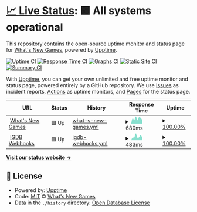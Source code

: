 # [📈 Live Status](https://status.whatsnew.games): <!--live status--> **🟩 All systems operational**

This repository contains the open-source uptime monitor and status page for [What's New Games](https://whatsnew.games), powered by [Upptime](https://github.com/upptime/upptime).

[![Uptime CI](https://github.com/whatsnewgames/status/workflows/Uptime%20CI/badge.svg)](https://github.com/whatsnewgames/status/actions?query=workflow%3A%22Uptime+CI%22)
[![Response Time CI](https://github.com/whatsnewgames/status/workflows/Response%20Time%20CI/badge.svg)](https://github.com/whatsnewgames/status/actions?query=workflow%3A%22Response+Time+CI%22)
[![Graphs CI](https://github.com/whatsnewgames/status/workflows/Graphs%20CI/badge.svg)](https://github.com/whatsnewgames/status/actions?query=workflow%3A%22Graphs+CI%22)
[![Static Site CI](https://github.com/whatsnewgames/status/workflows/Static%20Site%20CI/badge.svg)](https://github.com/whatsnewgames/status/actions?query=workflow%3A%22Static+Site+CI%22)
[![Summary CI](https://github.com/whatsnewgames/status/workflows/Summary%20CI/badge.svg)](https://github.com/whatsnewgames/status/actions?query=workflow%3A%22Summary+CI%22)

With [Upptime](https://upptime.js.org), you can get your own unlimited and free uptime monitor and status page, powered entirely by a GitHub repository. We use [Issues](https://github.com/whatsnewgames/status/issues) as incident reports, [Actions](https://github.com/whatsnewgames/status/actions) as uptime monitors, and [Pages](https://status.whatsnew.games) for the status page.

<!--start: status pages-->
<!-- This summary is generated by Upptime (https://github.com/upptime/upptime) -->
<!-- Do not edit this manually, your changes will be overwritten -->
<!-- prettier-ignore -->
| URL | Status | History | Response Time | Uptime |
| --- | ------ | ------- | ------------- | ------ |
| <img alt="" src="https://icons.duckduckgo.com/ip3/whatsnew.games.ico" height="13"> [What's New Games](https://whatsnew.games) | 🟩 Up | [what-s-new-games.yml](https://github.com/WhatsNewGames/status/commits/HEAD/history/what-s-new-games.yml) | <details><summary><img alt="Response time graph" src="./graphs/what-s-new-games/response-time-week.png" height="20"> 680ms</summary><br><a href="https://status.whatsnew.games/history/what-s-new-games"><img alt="Response time 609" src="https://img.shields.io/endpoint?url=https%3A%2F%2Fraw.githubusercontent.com%2FWhatsNewGames%2Fstatus%2FHEAD%2Fapi%2Fwhat-s-new-games%2Fresponse-time.json"></a><br><a href="https://status.whatsnew.games/history/what-s-new-games"><img alt="24-hour response time 495" src="https://img.shields.io/endpoint?url=https%3A%2F%2Fraw.githubusercontent.com%2FWhatsNewGames%2Fstatus%2FHEAD%2Fapi%2Fwhat-s-new-games%2Fresponse-time-day.json"></a><br><a href="https://status.whatsnew.games/history/what-s-new-games"><img alt="7-day response time 680" src="https://img.shields.io/endpoint?url=https%3A%2F%2Fraw.githubusercontent.com%2FWhatsNewGames%2Fstatus%2FHEAD%2Fapi%2Fwhat-s-new-games%2Fresponse-time-week.json"></a><br><a href="https://status.whatsnew.games/history/what-s-new-games"><img alt="30-day response time 628" src="https://img.shields.io/endpoint?url=https%3A%2F%2Fraw.githubusercontent.com%2FWhatsNewGames%2Fstatus%2FHEAD%2Fapi%2Fwhat-s-new-games%2Fresponse-time-month.json"></a><br><a href="https://status.whatsnew.games/history/what-s-new-games"><img alt="1-year response time 593" src="https://img.shields.io/endpoint?url=https%3A%2F%2Fraw.githubusercontent.com%2FWhatsNewGames%2Fstatus%2FHEAD%2Fapi%2Fwhat-s-new-games%2Fresponse-time-year.json"></a></details> | <details><summary><a href="https://status.whatsnew.games/history/what-s-new-games">100.00%</a></summary><a href="https://status.whatsnew.games/history/what-s-new-games"><img alt="All-time uptime 99.98%" src="https://img.shields.io/endpoint?url=https%3A%2F%2Fraw.githubusercontent.com%2FWhatsNewGames%2Fstatus%2FHEAD%2Fapi%2Fwhat-s-new-games%2Fuptime.json"></a><br><a href="https://status.whatsnew.games/history/what-s-new-games"><img alt="24-hour uptime 100.00%" src="https://img.shields.io/endpoint?url=https%3A%2F%2Fraw.githubusercontent.com%2FWhatsNewGames%2Fstatus%2FHEAD%2Fapi%2Fwhat-s-new-games%2Fuptime-day.json"></a><br><a href="https://status.whatsnew.games/history/what-s-new-games"><img alt="7-day uptime 100.00%" src="https://img.shields.io/endpoint?url=https%3A%2F%2Fraw.githubusercontent.com%2FWhatsNewGames%2Fstatus%2FHEAD%2Fapi%2Fwhat-s-new-games%2Fuptime-week.json"></a><br><a href="https://status.whatsnew.games/history/what-s-new-games"><img alt="30-day uptime 100.00%" src="https://img.shields.io/endpoint?url=https%3A%2F%2Fraw.githubusercontent.com%2FWhatsNewGames%2Fstatus%2FHEAD%2Fapi%2Fwhat-s-new-games%2Fuptime-month.json"></a><br><a href="https://status.whatsnew.games/history/what-s-new-games"><img alt="1-year uptime 99.99%" src="https://img.shields.io/endpoint?url=https%3A%2F%2Fraw.githubusercontent.com%2FWhatsNewGames%2Fstatus%2FHEAD%2Fapi%2Fwhat-s-new-games%2Fuptime-year.json"></a></details>
| <img alt="" src="https://icons.duckduckgo.com/ip3/whatsnew.games.ico" height="13"> [IGDB Webhooks](https://whatsnew.games/api/status/igdb/webhooks) | 🟩 Up | [igdb-webhooks.yml](https://github.com/WhatsNewGames/status/commits/HEAD/history/igdb-webhooks.yml) | <details><summary><img alt="Response time graph" src="./graphs/igdb-webhooks/response-time-week.png" height="20"> 483ms</summary><br><a href="https://status.whatsnew.games/history/igdb-webhooks"><img alt="Response time 692" src="https://img.shields.io/endpoint?url=https%3A%2F%2Fraw.githubusercontent.com%2FWhatsNewGames%2Fstatus%2FHEAD%2Fapi%2Figdb-webhooks%2Fresponse-time.json"></a><br><a href="https://status.whatsnew.games/history/igdb-webhooks"><img alt="24-hour response time 369" src="https://img.shields.io/endpoint?url=https%3A%2F%2Fraw.githubusercontent.com%2FWhatsNewGames%2Fstatus%2FHEAD%2Fapi%2Figdb-webhooks%2Fresponse-time-day.json"></a><br><a href="https://status.whatsnew.games/history/igdb-webhooks"><img alt="7-day response time 483" src="https://img.shields.io/endpoint?url=https%3A%2F%2Fraw.githubusercontent.com%2FWhatsNewGames%2Fstatus%2FHEAD%2Fapi%2Figdb-webhooks%2Fresponse-time-week.json"></a><br><a href="https://status.whatsnew.games/history/igdb-webhooks"><img alt="30-day response time 407" src="https://img.shields.io/endpoint?url=https%3A%2F%2Fraw.githubusercontent.com%2FWhatsNewGames%2Fstatus%2FHEAD%2Fapi%2Figdb-webhooks%2Fresponse-time-month.json"></a><br><a href="https://status.whatsnew.games/history/igdb-webhooks"><img alt="1-year response time 681" src="https://img.shields.io/endpoint?url=https%3A%2F%2Fraw.githubusercontent.com%2FWhatsNewGames%2Fstatus%2FHEAD%2Fapi%2Figdb-webhooks%2Fresponse-time-year.json"></a></details> | <details><summary><a href="https://status.whatsnew.games/history/igdb-webhooks">100.00%</a></summary><a href="https://status.whatsnew.games/history/igdb-webhooks"><img alt="All-time uptime 96.86%" src="https://img.shields.io/endpoint?url=https%3A%2F%2Fraw.githubusercontent.com%2FWhatsNewGames%2Fstatus%2FHEAD%2Fapi%2Figdb-webhooks%2Fuptime.json"></a><br><a href="https://status.whatsnew.games/history/igdb-webhooks"><img alt="24-hour uptime 100.00%" src="https://img.shields.io/endpoint?url=https%3A%2F%2Fraw.githubusercontent.com%2FWhatsNewGames%2Fstatus%2FHEAD%2Fapi%2Figdb-webhooks%2Fuptime-day.json"></a><br><a href="https://status.whatsnew.games/history/igdb-webhooks"><img alt="7-day uptime 100.00%" src="https://img.shields.io/endpoint?url=https%3A%2F%2Fraw.githubusercontent.com%2FWhatsNewGames%2Fstatus%2FHEAD%2Fapi%2Figdb-webhooks%2Fuptime-week.json"></a><br><a href="https://status.whatsnew.games/history/igdb-webhooks"><img alt="30-day uptime 100.00%" src="https://img.shields.io/endpoint?url=https%3A%2F%2Fraw.githubusercontent.com%2FWhatsNewGames%2Fstatus%2FHEAD%2Fapi%2Figdb-webhooks%2Fuptime-month.json"></a><br><a href="https://status.whatsnew.games/history/igdb-webhooks"><img alt="1-year uptime 97.90%" src="https://img.shields.io/endpoint?url=https%3A%2F%2Fraw.githubusercontent.com%2FWhatsNewGames%2Fstatus%2FHEAD%2Fapi%2Figdb-webhooks%2Fuptime-year.json"></a></details>

<!--end: status pages-->

[**Visit our status website →**](https://status.whatsnew.games)

## 📄 License

- Powered by: [Upptime](https://github.com/upptime/upptime)
- Code: [MIT](./LICENSE) © [What's New Games](https://whatsnew.games)
- Data in the `./history` directory: [Open Database License](https://opendatacommons.org/licenses/odbl/1-0/)

